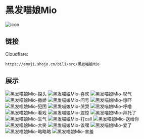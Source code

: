 # 黑发喵娘Mio
![icon](https://emoji.shojo.cn/bili/src/黑发喵娘Mio/icon.png)
## 链接
Cloudflare:
```
https://emoji.shojo.cn/bili/src/黑发喵娘Mio
```
## 展示
![黑发喵娘Mio-探头](https://emoji.shojo.cn/bili/src/黑发喵娘Mio/黑发喵娘Mio-探头.png)
![黑发喵娘Mio-喜欢](https://emoji.shojo.cn/bili/src/黑发喵娘Mio/黑发喵娘Mio-喜欢.png)
![黑发喵娘Mio-叹气](https://emoji.shojo.cn/bili/src/黑发喵娘Mio/黑发喵娘Mio-叹气.png)
![黑发喵娘Mio-撒娇](https://emoji.shojo.cn/bili/src/黑发喵娘Mio/黑发喵娘Mio-撒娇.png)
![黑发喵娘Mio-问号](https://emoji.shojo.cn/bili/src/黑发喵娘Mio/黑发喵娘Mio-问号.png)
![黑发喵娘Mio-惊吓](https://emoji.shojo.cn/bili/src/黑发喵娘Mio/黑发喵娘Mio-惊吓.png)
![黑发喵娘Mio-犯困](https://emoji.shojo.cn/bili/src/黑发喵娘Mio/黑发喵娘Mio-犯困.png)
![黑发喵娘Mio-哭哭](https://emoji.shojo.cn/bili/src/黑发喵娘Mio/黑发喵娘Mio-哭哭.png)
![黑发喵娘Mio-呼噜](https://emoji.shojo.cn/bili/src/黑发喵娘Mio/黑发喵娘Mio-呼噜.png)
![黑发喵娘Mio-看戏](https://emoji.shojo.cn/bili/src/黑发喵娘Mio/黑发喵娘Mio-看戏.png)
![黑发喵娘Mio-震惊](https://emoji.shojo.cn/bili/src/黑发喵娘Mio/黑发喵娘Mio-震惊.png)
![黑发喵娘Mio-拜托了](https://emoji.shojo.cn/bili/src/黑发喵娘Mio/黑发喵娘Mio-拜托了.png)
![黑发喵娘Mio-生气](https://emoji.shojo.cn/bili/src/黑发喵娘Mio/黑发喵娘Mio-生气.png)
![黑发喵娘Mio-打call](https://emoji.shojo.cn/bili/src/黑发喵娘Mio/黑发喵娘Mio-打call.png)
![黑发喵娘Mio-送给你](https://emoji.shojo.cn/bili/src/黑发喵娘Mio/黑发喵娘Mio-送给你.png)
![黑发喵娘Mio-大笑](https://emoji.shojo.cn/bili/src/黑发喵娘Mio/黑发喵娘Mio-大笑.png)
![黑发喵娘Mio-诶嘿](https://emoji.shojo.cn/bili/src/黑发喵娘Mio/黑发喵娘Mio-诶嘿.png)
![黑发喵娘Mio-爱了](https://emoji.shojo.cn/bili/src/黑发喵娘Mio/黑发喵娘Mio-爱了.png)
![黑发喵娘Mio-略略略](https://emoji.shojo.cn/bili/src/黑发喵娘Mio/黑发喵娘Mio-略略略.png)
![黑发喵娘Mio-害羞](https://emoji.shojo.cn/bili/src/黑发喵娘Mio/黑发喵娘Mio-害羞.png)
